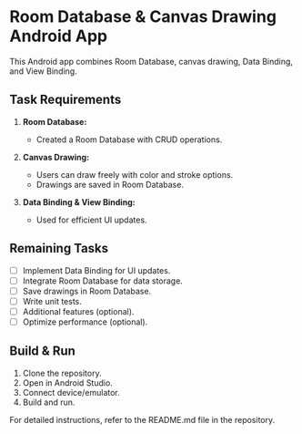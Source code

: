 # Room Database & Canvas Drawing Android App

This Android app combines Room Database, canvas drawing, Data Binding, and View Binding.

## Task Requirements

1. **Room Database:**
   - Created a Room Database with CRUD operations.

2. **Canvas Drawing:**
   - Users can draw freely with color and stroke options.
   - Drawings are saved in Room Database.

3. **Data Binding & View Binding:**
   - Used for efficient UI updates.

## Remaining Tasks

- [ ] Implement Data Binding for UI updates.
- [ ] Integrate Room Database for data storage.
- [ ] Save drawings in Room Database.
- [ ] Write unit tests.
- [ ] Additional features (optional).
- [ ] Optimize performance (optional).

## Build & Run

1. Clone the repository.
2. Open in Android Studio.
3. Connect device/emulator.
4. Build and run.

For detailed instructions, refer to the README.md file in the repository.
